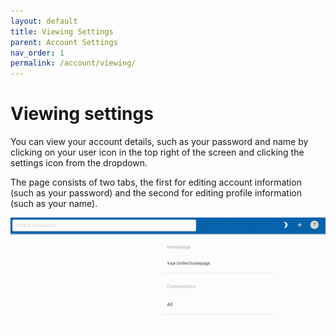 ```yaml
---
layout: default
title: Viewing Settings
parent: Account Settings
nav_order: 1
permalink: /account/viewing/
---
```


# Viewing settings

You can view your account details, such as your password and name by clicking on your user icon in the top right of the screen and clicking the settings icon from the dropdown.

The page consists of two tabs, the first for editing account information (such as your password) and the second for editing profile information (such as your name).

![Viewing account settings](../../gifs/viewing-profile.gif)